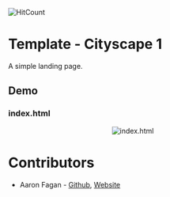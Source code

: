 ![HitCount](http://hits.dwyl.io/aaronfagan/template-cityscape-1.svg)
# Template - Cityscape 1
A simple landing page.

## Demo

### index.html
<p align="center">
  <img src="https://github.com/aaronfagan/template-webmail-login/blob/master/.demo/index.png?raw=true" alt="index.html"/>
</p>

# Contributors
* Aaron Fagan - [Github](https://github.com/aaronfagan), [Website](https://www.aaronfagan.ca/)
